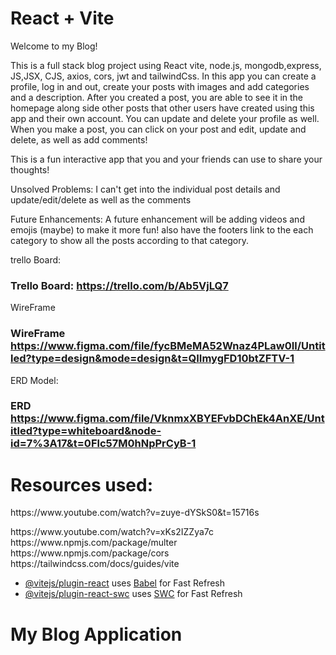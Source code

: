 # React + Vite

Welcome to my Blog!

This is a full stack blog project using React vite, node.js, mongodb,express, JS,JSX, CJS, axios, cors, jwt and tailwindCss. 
In this app you can create a profile, log in and out, create your posts with images and add categories and a description. After you created a post, you are able to see it in the homepage along side other posts that other users have created using this app and their own account. You can update and delete your profile as well. 
When you make a post, you can click on your post and edit, update and delete, as well as add comments!

This is a fun interactive app that you and your friends can use to share your thoughts!

Unsolved Problems:
I can't get into the individual post details and update/edit/delete as well as the comments

Future Enhancements: A future enhancement will be adding videos and emojis (maybe) to make it more fun!
also have the footers link to the each category to show all the posts according to that category. 


trello Board:
### Trello Board: https://trello.com/b/Ab5VjLQ7

WireFrame
### WireFrame https://www.figma.com/file/fycBMeMA52Wnaz4PLaw0Il/Untitled?type=design&mode=design&t=QIImygFD10btZFTV-1

ERD Model:
### ERD https://www.figma.com/file/VknmxXBYEFvbDChEk4AnXE/Untitled?type=whiteboard&node-id=7%3A17&t=0Flc57M0hNpPrCyB-1


# Resources used:
<p>https://www.youtube.com/watch?v=zuye-dYSkS0&t=15716s</p>
https://www.youtube.com/watch?v=xKs2IZZya7c
https://www.npmjs.com/package/multer
https://www.npmjs.com/package/cors
https://tailwindcss.com/docs/guides/vite


- [@vitejs/plugin-react](https://github.com/vitejs/vite-plugin-react/blob/main/packages/plugin-react/README.md) uses [Babel](https://babeljs.io/) for Fast Refresh
- [@vitejs/plugin-react-swc](https://github.com/vitejs/vite-plugin-react-swc) uses [SWC](https://swc.rs/) for Fast Refresh
# My Blog Application
